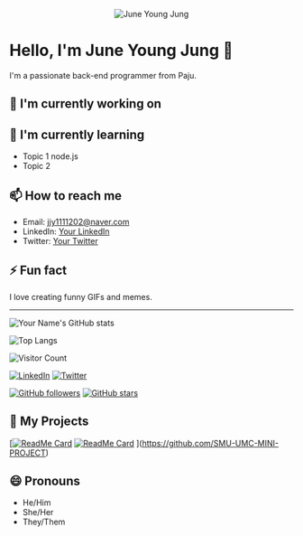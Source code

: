 <p align="center">
  <img src="https://media.giphy.com/media/your-gif-id/giphy.gif" alt="June Young Jung" />
</p>

# Hello, I'm June Young Jung 👋

I'm a passionate back-end programmer from Paju. 

## 🔭 I'm currently working on

## 🌱 I'm currently learning
- Topic 1 node.js
- Topic 2

## 📫 How to reach me
- Email: [jjy1111202@naver.com](mailto:jjy1111202@naver.com)
- LinkedIn: [Your LinkedIn](https://www.linkedin.com/in/your-profile)
- Twitter: [Your Twitter](https://twitter.com/your-handle)

## ⚡ Fun fact
I love creating funny GIFs and memes.

---

![Your Name's GitHub stats](https://github-readme-stats.vercel.app/api?username=your-github-username&show_icons=true&theme=radical)

![Top Langs](https://github-readme-stats.vercel.app/api/top-langs/?username=your-github-username&layout=compact&theme=radical)

![Visitor Count](https://komarev.com/ghpvc/?username=your-github-username&color=blue)

[![LinkedIn](https://img.shields.io/badge/LinkedIn-YourProfile-blue?style=flat-square&logo=linkedin)](https://www.linkedin.com/in/your-profile)
[![Twitter](https://img.shields.io/badge/Twitter-YourHandle-blue?style=flat-square&logo=twitter)](https://twitter.com/your-handle)

[![GitHub followers](https://img.shields.io/github/followers/your-github-username?style=social)](https://github.com/your-github-username)
[![GitHub stars](https://img.shields.io/github/stars/your-github-username?style=social)](https://github.com/your-github-username)

## 🚀 My Projects
[[![ReadMe Card](https://github-readme-stats.vercel.app/api/pin/?username=your-github-username&repo=project-1&theme=radical)](https://github.com/your-github-username/project-1)
[![ReadMe Card](https://github-readme-stats.vercel.app/api/pin/?username=your-github-username&repo=project-2&theme=radical)](https://github.com/your-github-username/project-2)
](https://github.com/SMU-UMC-MINI-PROJECT)
## 😄 Pronouns
- He/Him
- She/Her
- They/Them
